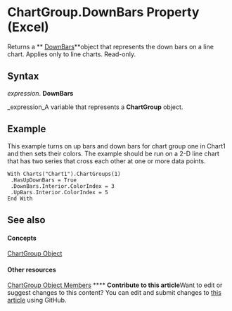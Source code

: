 
# ChartGroup.DownBars Property (Excel)

Returns a  ** [DownBars](23623e02-44c7-a6b2-e3a8-fffc4f7b3164.md)**object that represents the down bars on a line chart. Applies only to line charts. Read-only.


## Syntax

 _expression_. **DownBars**

 _expression_A variable that represents a  **ChartGroup** object.


## Example

This example turns on up bars and down bars for chart group one in Chart1 and then sets their colors. The example should be run on a 2-D line chart that has two series that cross each other at one or more data points.


```
With Charts("Chart1").ChartGroups(1) 
 .HasUpDownBars = True 
 .DownBars.Interior.ColorIndex = 3 
 .UpBars.Interior.ColorIndex = 5 
End With
```


## See also


#### Concepts


 [ChartGroup Object](7eee66c5-04a7-fd86-6e34-4c22ccaf8de0.md)
#### Other resources


 [ChartGroup Object Members](2d31f7af-d639-c8f4-0714-08fc618ec92d.md)
****   **Contribute to this article**Want to edit or suggest changes to this content? You can edit and submit changes to  [this article](https://github.com/jhershey00/VBA_Excel_Test/OpenXMLCon/articles/dd8ae50c-0105-9645-467d-7eb07b56c95e.md) using GitHub.


